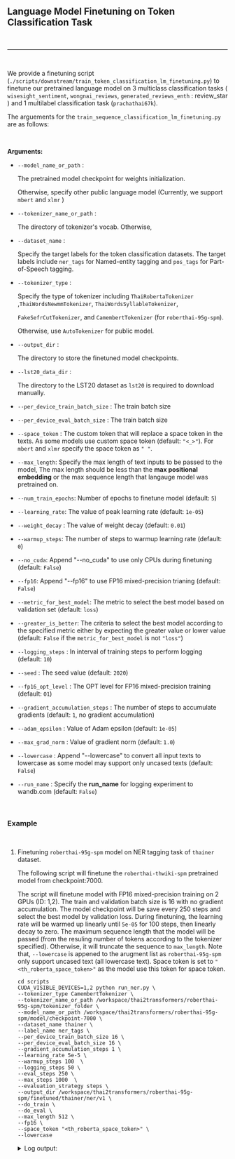 
## Language Model Finetuning on Token Classification Task

<br>

--------

<br>


We provide a finetuning script (`./scripts/downstream/train_token_classification_lm_finetuning.py`) to finetune our pretrained language model on 3 multiclass classification tasks ( `wisesight_sentiment`, `wongnai_reviews`, `generated_reviews_enth` : review_star ) and 1 multilabel classification task (`prachathai67k`).


The arguements for the `train_sequence_classification_lm_finetuning.py` are as follows:

<br>

**Arguments:**

- `--model_name_or_path` : 

    The pretrained model checkpoint for weights initialization.
    
    Otherwise, specify other public language model (Currently, we support `mbert` and `xlmr` )

- `--tokenizer_name_or_path` : 

    The directory of tokenizer's vocab. Otherwise, 

- `--dataset_name` : 

    Specify the target labels for the token classification datasets. The target labels include `ner_tags` for Named-entity tagging and `pos_tags` for Part-of-Speech tagging.

- `--tokenizer_type` : 

    Specify the type of tokenizer including `ThaiRobertaTokenizer` ,`ThaiWordsNewmmTokenizer`, `ThaiWordsSyllableTokenizer`,
    
    `FakeSefrCutTokenizer`, and `CamembertTokenizer` (for `roberthai-95g-spm`).
    
    Otherwise, use `AutoTokenizer` for public model.

- `--output_dir` : 

    The directory to store the finetuned model checkpoints.

- `--lst20_data_dir` : 

    The directory to the LST20 dataset as `lst20` is required to download manually.

- `--per_device_train_batch_size` :  The train batch size

- `--per_device_eval_batch_size` :  The train batch size

- `--space_token`   :  The custom token that will replace a space token in the texts. As some models use custom space token (default: `"<_>"`). For `mbert` and `xlmr` specify the space token as `" "`.

- `--max_length`: Specify the max length of text inputs to be passed to the model, The max length should be less than the **max positional embedding** or the max sequence length that langauge model was pretrained on.

- `--num_train_epochs`: Number of epochs to finetune model (default: `5`)

- `--learning_rate`: The value of peak learning rate (default: `1e-05`)

- `--weight_decay` : The value of weight decay (default: `0.01`)

- `--warmup_steps`: The number of steps to warmup learning rate (default: `0`)

- `--no_cuda`: Append "--no_cuda" to use only CPUs during finetuning (default: `False`)

- `--fp16`: Append "--fp16" to use FP16 mixed-precision trianing (default: `False`)

- `--metric_for_best_model`: The metric to select the best model based on validation set (default: `loss`)

- `--greater_is_better`: The criteria to select the best model according to the specified metric either by expecting the greater value or lower value (default: `False` if the `metric_for_best_model` is not `"loss"`)

- `--logging_steps` : In interval of training steps to perform logging  (default: `10`)

- `--seed` : The seed value (default: `2020`)

- `--fp16_opt_level` : The OPT level for FP16 mixed-precision training (default: `O1`)

- `--gradient_accumulation_steps` : The number of steps to accumulate gradients (default: `1`, no gradient accumulation)

- `--adam_epsilon` : Value of Adam epsilon (default: `1e-05`)

- `--max_grad_norm` : Value of gradient norm (default: `1.0`)

- `--lowercase`     :  Append "--lowercase" to convert all input texts to lowercase as some model may support only uncased texts (default: 
`False`)

- `--run_name`     :  Specify the **run_name** for logging experiment to wandb.com (default: `False`)

<br>

### Example 

<br>

1. Finetuning `roberthai-95g-spm` model on NER tagging task of `thainer` dataset.

    The following script will finetune the `roberthai-thwiki-spm` pretrained model from checkpoint:7000. 
     
    The script will finetune model with FP16 mixed-precision training on 2 GPUs (ID: 1,2). The train and validation batch size is 16 with no gradient accumulation. The model checkpoint will be save every 250 steps and select the best model by validation loss. During finetuning, the learning rate will be warmed up linearly until `5e-05` for 100 steps, then linearly decay to zero. The maximum sequence length that the model will be passed (from the resuling number of tokens according to the tokenizer specified). Otherwise, it will truncate the sequence to `max_length`. Note that, `--lowercase` is appened to the arugment list as `roberthai-95g-spm` only support uncased text (all lowercase text). Space token is set to `"<th_roberta_space_token>"` as the model use this token for space token.

    ```
    cd scripts
    CUDA_VISIBLE_DEVICES=1,2 python run_ner.py \
    --tokenizer_type CamembertTokenizer \
    --tokenizer_name_or_path /workspace/thai2transformers/roberthai-95g-spm/tokenizer_folder \
    --model_name_or_path /workspace/thai2transformers/roberthai-95g-spm/model/checkpoint-7000 \
    --dataset_name thainer \
    --label_name ner_tags \
    --per_device_train_batch_size 16 \
    --per_device_eval_batch_size 16 \
    --gradient_accumulation_steps 1 \
    --learning_rate 5e-5 \
    --warmup_steps 100  \
    --logging_steps 50 \
    --eval_steps 250 \
    --max_steps 1000  \
    --evaluation_strategy steps \
    --output_dir /workspace/thai2transformers/roberthai-95g-spm/finetuned/thainer/ner/v1 \
    --do_train \
    --do_eval \
    --max_length 512 \
    --fp16 \
    --space_token "<th_roberta_space_token>" \
    --lowercase
    ```

    <details>
    <summary>
    Log output:
    </summary>
    
    ```
    ```
    </details>
